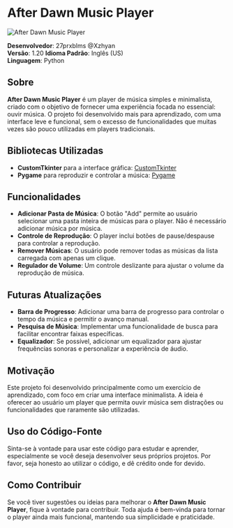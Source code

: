 # After Dawn Music Player

![After Dawn Music Player](https://i.ibb.co/WH4jPHz/image.png)

**Desenvolvedor**: 27prxblms @Xzhyan  
**Versão**: 1.20
**Idioma Padrão**: Inglês (US)  
**Linguagem**: Python  

## Sobre
**After Dawn Music Player** é um player de música simples e minimalista, criado com o objetivo de fornecer uma experiência focada no essencial: ouvir música. O projeto foi desenvolvido mais para aprendizado, com uma interface leve e funcional, sem o excesso de funcionalidades que muitas vezes são pouco utilizadas em players tradicionais.

## Bibliotecas Utilizadas
- **CustomTkinter** para a interface gráfica: [CustomTkinter](https://customtkinter.tomschimansky.com/)
- **Pygame** para reproduzir e controlar a música: [Pygame](https://www.pygame.org/news)

## Funcionalidades
- **Adicionar Pasta de Música**: O botão "Add" permite ao usuário selecionar uma pasta inteira de músicas para o player. Não é necessário adicionar música por música.
- **Controle de Reprodução**: O player inclui botões de pause/despause para controlar a reprodução.
- **Remover Músicas**: O usuário pode remover todas as músicas da lista carregada com apenas um clique.
- **Regulador de Volume**: Um controle deslizante para ajustar o volume da reprodução de música.

## Futuras Atualizações
- **Barra de Progresso**: Adicionar uma barra de progresso para controlar o tempo da música e permitir o avanço manual.
- **Pesquisa de Música**: Implementar uma funcionalidade de busca para facilitar encontrar faixas específicas.
- **Equalizador**: Se possível, adicionar um equalizador para ajustar frequências sonoras e personalizar a experiência de áudio.

## Motivação
Este projeto foi desenvolvido principalmente como um exercício de aprendizado, com foco em criar uma interface minimalista. A ideia é oferecer ao usuário um player que permita ouvir música sem distrações ou funcionalidades que raramente são utilizadas.

## Uso do Código-Fonte
Sinta-se à vontade para usar este código para estudar e aprender, especialmente se você deseja desenvolver seus próprios projetos. Por favor, seja honesto ao utilizar o código, e dê crédito onde for devido.

## Como Contribuir
Se você tiver sugestões ou ideias para melhorar o **After Dawn Music Player**, fique à vontade para contribuir. Toda ajuda é bem-vinda para tornar o player ainda mais funcional, mantendo sua simplicidade e praticidade.